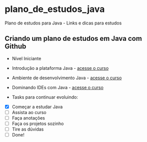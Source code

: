 # plano_de_estudos_java
Plano de estudos para Java - Links e dicas para estudos
## Criando um plano de estudos em Java com Github

- Nível Iniciante

- Introdução a plataforma Java - [acesse o curso](https://web.dio.me/course/introducao-ao-ecossistema-e-documentacao-java/learning/54e1ad91-8842-4065-bc89-37329f54f0cd)
- Ambiente de desenvolvimento Java - [acesse o curso](https://web.dio.me/course/configurando-ambiente-de-desenvolvimento-java-no-linux/learning/0668bbda-e32e-44bc-9100-d9dd781bdf8f)
- Dominando IDEs com Java - [acesse o curso](https://web.dio.me/course/dominando-ides-java/learning/b0f1ae39-6af7-4a2c-8fc2-c73ae8463c84)

 - Tasks para continuar evoluindo:

 - [X] Começar a estudar Java
 - [ ] Assista ao curso
 - [ ] Faça anotações
 - [ ] Faça os projetos sozinho
 - [ ] Tire as dúvidas
 - [ ] Done! 

